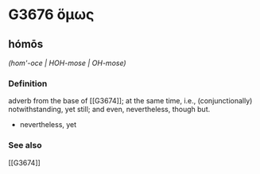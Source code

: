 # G3676 ὅμως

## hómōs

_(hom'-oce | HOH-mose | OH-mose)_

### Definition

adverb from the base of [[G3674]]; at the same time, i.e., (conjunctionally) notwithstanding, yet still; and even, nevertheless, though but.

- nevertheless, yet

### See also

[[G3674]]

